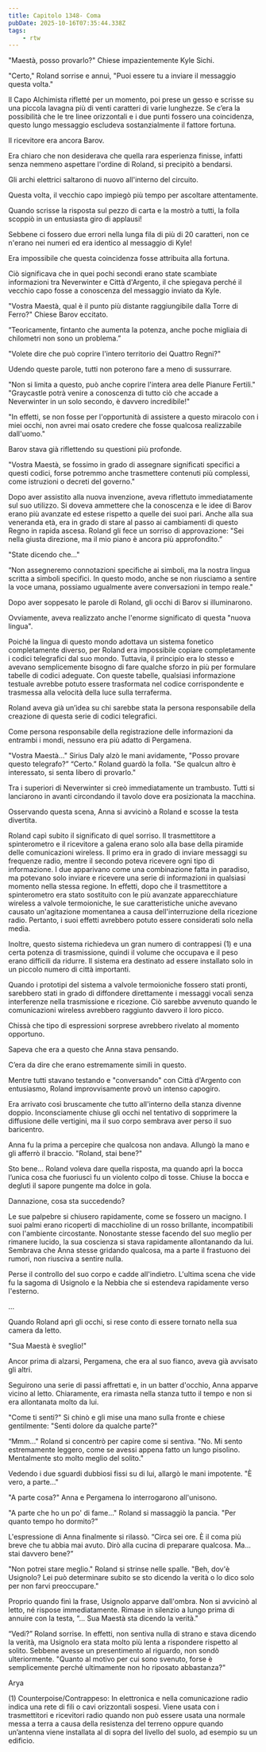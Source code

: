 ```yaml
---
title: Capitolo 1348- Coma
pubDate: 2025-10-16T07:35:44.338Z
tags:
    - rtw
---
```



"Maestà, posso provarlo?" Chiese impazientemente Kyle Sichi.


"Certo," Roland sorrise e annuì, "Puoi essere tu a inviare il messaggio questa volta."


Il Capo Alchimista rifletté per un momento, poi prese un gesso e scrisse su una piccola lavagna più di venti caratteri di varie lunghezze. Se c’era la possibilità che le tre linee orizzontali e i due punti fossero una coincidenza, questo lungo messaggio escludeva sostanzialmente il fattore fortuna.


Il ricevitore era ancora Barov.


Era chiaro che non desiderava che quella rara esperienza finisse, infatti senza nemmeno aspettare l'ordine di Roland, si precipitò a bendarsi.


Gli archi elettrici saltarono di nuovo all'interno del circuito.


Questa volta, il vecchio capo impiegò più tempo per ascoltare attentamente.


Quando scrisse la risposta sul pezzo di carta e la mostrò a tutti, la folla scoppiò in un entusiasta giro di applausi!


Sebbene ci fossero due errori nella lunga fila di più di 20 caratteri, non ce n'erano nei numeri ed era identico al messaggio di Kyle!


Era impossibile che questa coincidenza fosse attribuita alla fortuna.


Ciò significava che in quei pochi secondi erano state scambiate informazioni tra Neverwinter e Città d'Argento, il che spiegava perché il vecchio capo fosse a conoscenza del messaggio inviato da Kyle.


"Vostra Maestà, qual è il punto più distante raggiungibile dalla Torre di Ferro?" Chiese Barov eccitato.


“Teoricamente, fintanto che aumenta la potenza, anche poche migliaia di chilometri non sono un problema.”


"Volete dire che può coprire l'intero territorio dei Quattro Regni?"


Udendo queste parole, tutti non poterono fare a meno di sussurrare.


"Non si limita a questo, può anche coprire l'intera area delle Pianure Fertili."
"Graycastle potrà venire a conoscenza di tutto ciò che accade a Neverwinter in un solo secondo, è davvero incredibile!"


"In effetti, se non fosse per l'opportunità di assistere a questo miracolo con i miei occhi, non avrei mai osato credere che fosse qualcosa realizzabile dall'uomo."


Barov stava già riflettendo su questioni più profonde.


"Vostra Maestà, se fossimo in grado di assegnare significati specifici a questi codici, forse potremmo anche trasmettere contenuti più complessi, come istruzioni o decreti del governo."


Dopo aver assistito alla nuova invenzione, aveva riflettuto immediatamente sul suo utilizzo. Si doveva ammettere che la conoscenza e le idee di Barov erano più avanzate ed estese rispetto a quelle dei suoi pari. Anche alla sua veneranda età, era in grado di stare al passo ai cambiamenti di questo Regno in rapida ascesa. Roland gli fece un sorriso di approvazione: "Sei nella giusta direzione, ma il mio piano è ancora più approfondito.”


"State dicendo che..."


“Non assegneremo connotazioni specifiche ai simboli, ma la nostra lingua scritta a simboli specifici. In questo modo, anche se non riusciamo a sentire la voce umana, possiamo ugualmente avere conversazioni in tempo reale."


Dopo aver soppesato le parole di Roland, gli occhi di Barov si illuminarono.


Ovviamente, aveva realizzato anche l'enorme significato di questa "nuova lingua".


Poiché la lingua di questo mondo adottava un sistema fonetico completamente diverso, per Roland era impossibile copiare completamente i codici telegrafici dal suo mondo. Tuttavia, il principio era lo stesso e avevano semplicemente bisogno di fare qualche sforzo in più per formulare tabelle di codici adeguate. Con queste tabelle, qualsiasi informazione testuale avrebbe potuto essere trasformata nel codice corrispondente e trasmessa alla velocità della luce sulla terraferma.


Roland aveva già un’idea su chi sarebbe stata la persona responsabile della creazione di questa serie di codici telegrafici.


Come persona responsabile della registrazione delle informazioni da entrambi i mondi, nessuno era più adatto di Pergamena.


"Vostra Maestà..." Sirius Daly alzò le mani avidamente, "Posso provare questo telegrafo?”
“Certo.” Roland guardò la folla. "Se qualcun altro è interessato, si senta libero di provarlo."


Tra i superiori di Neverwinter si creò immediatamente un trambusto. Tutti si lanciarono in avanti circondando il tavolo dove era posizionata la macchina.


Osservando questa scena, Anna si avvicinò a Roland e scosse la testa divertita.


Roland capì subito il significato di quel sorriso. Il trasmettitore a spinterometro e il ricevitore a galena erano solo alla base della piramide delle comunicazioni wireless. Il primo era in grado di inviare messaggi su frequenze radio, mentre il secondo poteva ricevere ogni tipo di informazione. I due apparivano come una combinazione fatta in paradiso, ma potevano solo inviare e ricevere una serie di informazioni in qualsiasi momento nella stessa regione. In effetti, dopo che il trasmettitore a spinterometro era stato sostituito con le più avanzate apparecchiature wireless a valvole termoioniche, le sue caratteristiche uniche avevano causato un'agitazione momentanea a causa dell'interruzione della ricezione radio. Pertanto, i suoi effetti avrebbero potuto essere considerati solo nella media.


Inoltre, questo sistema richiedeva un gran numero di contrappesi (1) e una certa potenza di trasmissione, quindi il volume che occupava e il peso erano difficili da ridurre. Il sistema era destinato ad essere installato solo in un piccolo numero di città importanti.


Quando i prototipi del sistema a valvole termoioniche fossero stati pronti, sarebbero stati in grado di diffondere direttamente i messaggi vocali senza interferenze nella trasmissione e ricezione. Ciò sarebbe avvenuto quando le comunicazioni wireless avrebbero raggiunto davvero il loro picco.


Chissà che tipo di espressioni sorprese avrebbero rivelato al momento opportuno.


Sapeva che era a questo che Anna stava pensando.


C’era da dire che erano estremamente simili in questo.


Mentre tutti stavano testando e "conversando" con Città d'Argento con entusiasmo, Roland improvvisamente provò un intenso capogiro.


Era arrivato così bruscamente che tutto all'interno della stanza divenne doppio. Inconsciamente chiuse gli occhi nel tentativo di sopprimere la diffusione delle vertigini, ma il suo corpo sembrava aver perso il suo baricentro.


Anna fu la prima a percepire che qualcosa non andava. Allungò la mano e gli afferrò il braccio. "Roland, stai bene?"


Sto bene... Roland voleva dare quella risposta, ma quando aprì la bocca l’unica cosa che fuoriuscì fu un violento colpo di tosse. Chiuse la bocca e deglutì il sapore pungente ma dolce in gola.


Dannazione, cosa sta succedendo?


Le sue palpebre si chiusero rapidamente, come se fossero un macigno. I suoi palmi erano ricoperti di macchioline di un rosso brillante, incompatibili con l'ambiente circostante. Nonostante stesse facendo del suo meglio per rimanere lucido, la sua coscienza si stava rapidamente allontanando da lui. Sembrava che Anna stesse gridando qualcosa, ma a parte il frastuono dei rumori, non riusciva a sentire nulla.


Perse il controllo del suo corpo e cadde all'indietro. L'ultima scena che vide fu la sagoma di Usignolo e la Nebbia che si estendeva rapidamente verso l'esterno.


…


Quando Roland aprì gli occhi, si rese conto di essere tornato nella sua camera da letto.


"Sua Maestà è sveglio!"


Ancor prima di alzarsi, Pergamena, che era al suo fianco, aveva già avvisato gli altri.


Seguirono una serie di passi affrettati e, in un batter d'occhio, Anna apparve vicino al letto. Chiaramente, era rimasta nella stanza tutto il tempo e non si era allontanata molto da lui.


"Come ti senti?" Si chinò e gli mise una mano sulla fronte e chiese gentilmente: "Senti dolore da qualche parte?"


“Mmm..." Roland si concentrò per capire come si sentiva. "No. Mi sento estremamente leggero, come se avessi appena fatto un lungo pisolino. Mentalmente sto molto meglio del solito."


Vedendo i due sguardi dubbiosi fissi su di lui, allargò le mani impotente. "È vero, a parte..."


"A parte cosa?" Anna e Pergamena lo interrogarono all'unisono.


"A parte che ho un po' di fame..." Roland si massaggiò la pancia. "Per quanto tempo ho dormito?"


L'espressione di Anna finalmente si rilassò. “Circa sei ore. È il coma più breve che tu abbia mai avuto. Dirò alla cucina di preparare qualcosa. Ma... stai davvero bene?”


"Non potrei stare meglio." Roland si strinse nelle spalle. "Beh, dov'è Usignolo? Lei può determinare subito se sto dicendo la verità o lo dico solo per non farvi preoccupare."


Proprio quando finì la frase, Usignolo apparve dall'ombra. Non si avvicinò al letto, né rispose immediatamente. Rimase in silenzio a lungo prima di annuire con la testa, “... Sua Maestà sta dicendo la verità."


“Vedi?” Roland sorrise. In effetti, non sentiva nulla di strano e stava dicendo la verità, ma Usignolo era stata molto più lenta a rispondere rispetto al solito. Sebbene avesse un presentimento al riguardo, non sondò ulteriormente. "Quanto al motivo per cui sono svenuto, forse è semplicemente perché ultimamente non ho riposato abbastanza?"


Arya


(1) Counterpoise/Contrappeso: In elettronica e nella comunicazione radio indica una rete di fili o cavi orizzontali sospesi. Viene usata con i trasmettitori e ricevitori radio quando non può essere usata una normale messa a terra a causa della resistenza del terreno oppure quando un’antenna viene installata al di sopra del livello del suolo, ad esempio su un edificio.








                                


                                



